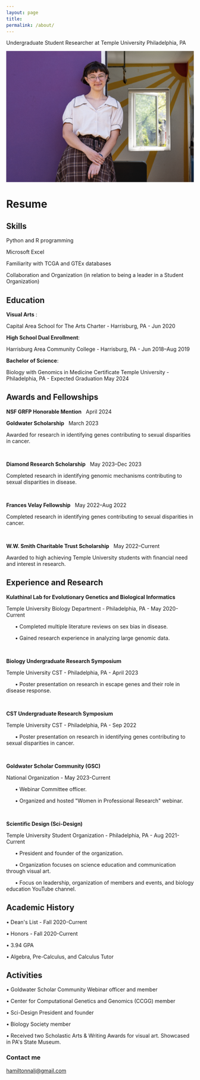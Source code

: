 ```yaml
---
layout: page
title:  
permalink: /about/
---
```

Undergraduate Student Researcher at Temple University Philadelphia, PA

![_config.yml](/images/picture.png)

# Resume
## Skills  
Python and R programming

Microsoft Excel

Familiarity with TCGA and GTEx databases

Collaboration and Organization (in relation to being a leader in a Student Organization)

## Education 
__Visual Arts__ :

Capital Area School for The Arts Charter - Harrisburg, PA - Jun 2020

__High School Dual Enrollment__:

Harrisburg Area Community College - Harrisburg, PA - Jun 2018–Aug 2019

__Bachelor of Science__: 

Biology with Genomics in Medicine Certificate
Temple University - Philadelphia, PA - Expected Graduation May 2024

## Awards and Fellowships 
__NSF GRFP Honorable Mention__ &nbsp; April 2024

__Goldwater Scholarship__ &nbsp; March 2023

Awarded for research in identifying genes contributing to sexual disparities in cancer.
<p>&nbsp;</p>

__Diamond Research Scholarship__ &nbsp; May 2023–Dec 2023

Completed research in identifying genomic mechanisms contributing to sexual disparities in disease.
<p>&nbsp;</p>

__Frances Velay Fellowship__ &nbsp; May 2022–Aug 2022

Completed research in identifying genes contributing to sexual disparities in cancer. 
<p>&nbsp;</p>

__W.W. Smith Charitable Trust Scholarship__ &nbsp; May 2022–Current

Awarded to high achieving Temple University students with financial need and interest in research.

## Experience and Research 
__Kulathinal Lab for Evolutionary Genetics and Biological Informatics__

Temple University Biology Department - Philadelphia, PA - May 2020-Current

&nbsp; &nbsp; &nbsp; •	Completed multiple literature reviews on sex bias in disease. 

&nbsp; &nbsp; &nbsp; •	Gained research experience in analyzing large genomic data. 

<p>&nbsp;</p>

__Biology Undergraduate Research Symposium__ 

Temple University CST - Philadelphia, PA - April 2023

&nbsp; &nbsp; &nbsp; •	Poster presentation on research in escape genes and their role in disease response.

<p>&nbsp;</p>

__CST Undergraduate Research Symposium__

Temple University CST - Philadelphia, PA - Sep 2022

&nbsp; &nbsp; &nbsp; •	Poster presentation on research in identifying genes contributing to sexual disparities in cancer. 

<p>&nbsp;</p>

__Goldwater Scholar Community (GSC)__

National Organization - May 2023-Current

&nbsp; &nbsp; &nbsp; •	Webinar Committee officer.

&nbsp; &nbsp; &nbsp; •	Organized and hosted "Women in Professional Research" webinar.

<p>&nbsp;</p>

__Scientific Design (Sci-Design)__

Temple University Student Organization - Philadelphia, PA - Aug 2021-Current

&nbsp; &nbsp; &nbsp; •	President and founder of the organization. 

&nbsp; &nbsp; &nbsp; •	Organization focuses on science education and communication through visual art.

&nbsp; &nbsp; &nbsp; •	Focus on leadership, organization of members and events, and biology education YouTube channel.

## Academic History 

•	Dean's List - Fall 2020-Current 

•	Honors - Fall 2020-Current

•	3.94 GPA

•	Algebra, Pre-Calculus, and Calculus Tutor

## Activities  
•	Goldwater Scholar Community Webinar officer and member

•	Center for Computational Genetics and Genomics (CCGG) member 

•	Sci-Design President and founder

•	Biology Society member

•	Received two Scholastic Arts & Writing Awards for visual art. Showcased in PA's State Museum.

### Contact me

[hamiltonnalj@gmail.com](mailto:hamiltonnalj@gmail.com)

